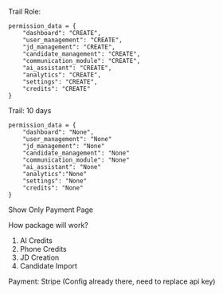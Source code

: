 
Trail Role:
```
permission_data = {
	"dashboard": "CREATE",
	"user_management": "CREATE",
	"jd_management": "CREATE",
	"candidate_management": "CREATE",
	"communication_module": "CREATE",
	"ai_assistant": "CREATE",
	"analytics": "CREATE",
	"settings": "CREATE",
	"credits": "CREATE"
}
```

Trail: 10 days
```
permission_data = {
	"dashboard": "None",
	"user_management": "None"
	"jd_management": "None"
	"candidate_management": "None"
	"communication_module": "None"
	"ai_assistant": "None"
	"analytics":"None"
	"settings": "None"
	"credits": "None"
}
```
Show Only Payment Page

How package will work?
1. AI Credits
2. Phone Credits
3. JD Creation
4. Candidate Import



Payment: Stripe (Config already there, need to replace api key)